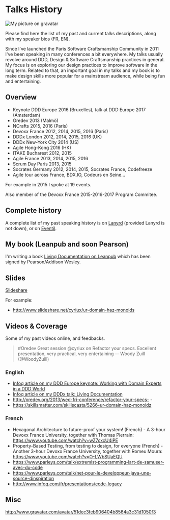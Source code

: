 # Talks History

![My picture on gravatar](http://www.gravatar.com/avatar/51dec3feb906404b8564a3c31d1050f3)

Please find here the list of my past and current talks descriptions, along with my speaker bios (FR, EN).

Since I've launched the Paris Software Craftsmanship Community in 2011 I've been speaking in many conferences a bit everywhere. My talks usually revolve around DDD, Design & Software Craftsmanship practices in general. My focus is on exploring our design practices to improve software in the long term. Related to that, an important goal in my talks and my book is to make design skills more popular for a mainstream audience, while being fun and entertaining.

## Overview

- Keynote DDD Europe 2016 (Bruxelles), talk at DDD Europe 2017 (Amsterdam)
- Oredev 2013 (Malmö)
- NCrafts 2015, 2016 (Paris)
- Devoxx France 2012, 2014, 2015, 2016 (Paris)
- DDDx London 2012, 2014, 2015, 2016 (UK)
- DDDx New-York City 2014 (US)
- Agile Hong-Kong 2016 (HK)
- ITAKE Bucharest 2012, 2015
- Agile France 2013, 2014, 2015, 2016
- Scrum Day Paris 2013, 2015
- Socrates Germany 2012, 2014, 2015, Socrates France, Codefreeze
- Agile tour across France, BDX.IO, Codeurs en Seine...

For example in 2015 I spoke at 19 events.

Also member of the Devoxx France 2015-2016-2017 Program Commitee.

## Complete history

A complete list of my past speaking history is on [Lanyrd](http://lanyrd.com/profile/cyriux) (provided Lanyrd is not down), or on [Eventil](https://eventil.com/users/cyriux).
 
## My book (Leanpub and soon Pearson)

I'm writing a book [Living Documentation on Leanpub](https://leanpub.com/livingdocumentation) which has been signed by Pearson/Addison Wesley.

## Slides

[Slideshare](http://www.slideshare.net/cyriux/)

For example:

- http://www.slideshare.net/cyriux/ur-domain-haz-monoids

## Videos & Coverage

Some of my past videos online, and feedbacks.

> #Oredev Great session @cyriux on Refactor your specs. Excellent presentation, very practical, very entertaining 
> -- Woody Zuill (@WoodyZuill)

### English

- [Infoq article on my DDD Europe keynote: Working with Domain Experts in a DDD World](https://www.infoq.com/news/2016/05/domain-experts-ddd)
- [Infoq article on my DDDx talk: Living Documentation](https://www.infoq.com/news/2015/06/ddd-living-documentation)
- http://oredev.org/2013/wed-fri-conference/refactor-your-specs-  - 
- https://skillsmatter.com/skillscasts/5266-ur-domain-haz-monoidz 

### French

- Hexagonal Architecture to future-proof your system! (French) - A 3-hour Devoxx France University, together with Thomas Pierrain: https://www.youtube.com/watch?v=wZ7cxcU4iPE
- Property-Based Testing, from testing to design, for everyone (French) - Another 3-hour Devoxx France University, together with Romeu Moura: https://www.youtube.com/watch?v=O-LWbSUaEQU 
- https://www.parleys.com/talk/extremist-programming-lart-de-samuser-avec-du-code
- https://www.parleys.com/talk/net-pour-le-developpeur-java-une-source-dinspiration 
- http://www.infoq.com/fr/presentations/code-legacy

## Misc

http://www.gravatar.com/avatar/51dec3feb906404b8564a3c31d1050f3
